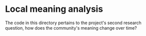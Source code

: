 # Local meaning analysis

The code in this directory pertains to the project's second research question, 
how does the community's meaning change over time?
